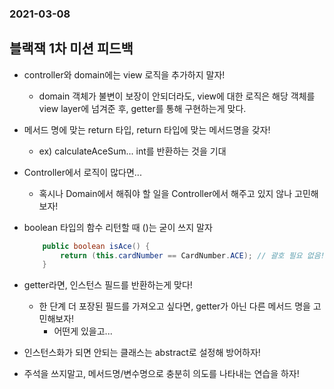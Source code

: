 ### 2021-03-08

## 블랙잭 1차 미션 피드백
- controller와 domain에는 view 로직을 추가하지 말자!
    - domain 객체가 불변이 보장이 안되더라도, view에 대한 로직은 해당 객체를 view layer에 넘겨준 후, getter를 통해 구현하는게 맞다.

- 메서드 명에 맞는 return 타입, return 타입에 맞는 메서드명을 갖자!
    - ex) calculateAceSum... int를 반환하는 것을 기대

- Controller에서 로직이 많다면...
    - 혹시나 Domain에서 해줘야 할 일을 Controller에서 해주고 있지 않나 고민해보자!

- boolean 타입의 함수 리턴할 때 ()는 굳이 쓰지 말자
    ``` Java
        public boolean isAce() {
            return (this.cardNumber == CardNumber.ACE); // 괄호 필요 없음!
        }
    ```
  
- getter라면, 인스턴스 필드를 반환하는게 맞다!
    - 한 단계 더 포장된 필드를 가져오고 싶다면, getter가 아닌 다른 메서드 명을 고민해보자!
        - 어떤게 있을고...

- 인스턴스화가 되면 안되는 클래스는 abstract로 설정해 방어하자!

- 주석을 쓰지말고, 메서드명/변수명으로 충분히 의도를 나타내는 연습을 하자!
